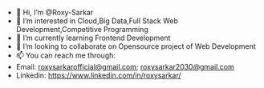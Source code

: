 - 👋 Hi, I’m @Roxy-Sarkar
- 👀 I’m interested in  Cloud,Big Data,Full Stack Web Development,Competitive Programming
- 🌱 I’m currently learning  Frontend Development
- 💞️ I’m looking to collaborate on  Opensource project of Web Development
- 📫 You can reach me through:
-   Email:  roxysarkarofficial@gmail.com;
            roxysarkar2030@gmail.com
-  Linkedin: https://www.linkedin.com/in/roxysarkar/
